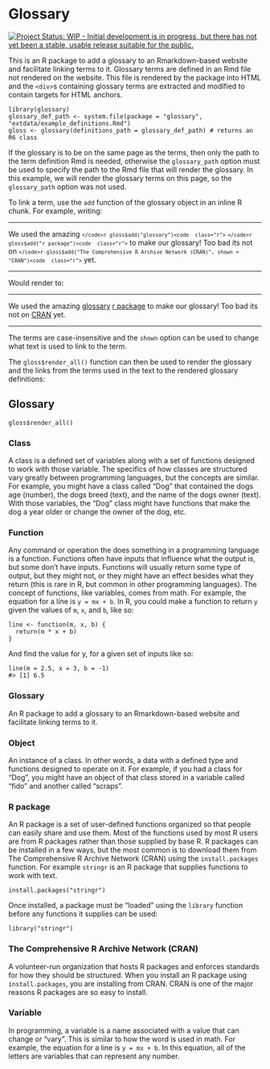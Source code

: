 Glossary
========

[![Project Status: WIP - Initial development is in progress, but there
has not yet been a stable, usable release suitable for the
public.](http://www.repostatus.org/badges/latest/wip.svg)](http://www.repostatus.org/#wip)

This is an R package to add a glossary to an Rmarkdown-based website and
facilitate linking terms to it. Glossary terms are defined in an Rmd
file not rendered on the website. This file is rendered by the package
into HTML and the `<div>`s containing glossary terms are extracted and
modified to contain targets for HTML anchors.

    library(glossary)
    glossary_def_path <- system.file(package = "glossary", "extdata/example_definitions.Rmd")
    gloss <- glossary(definitions_path = glossary_def_path) # returns an R6 class

If the glossary is to be on the same page as the terms, then only the
path to the term definition Rmd is needed, otherwise the `glossary_path`
option must be used to specify the path to the Rmd file that will render
the glossary. In this example, we will render the glossary terms on this
page, so the `glossary_path` option was not used.

To link a term, use the `add` function of the glossary object in an
inline R chunk. For example, writing:

------------------------------------------------------------------------

We used the amazing
<code  class="r">`</code>r gloss$add("glossary")<code  class="r">`</code>
<code  class="r">`</code>r gloss$add("r package")<code  class="r">`</code>
to make our glossary! Too bad its not on
<code  class="r">`</code>r gloss$add("The Comprehensive R Archive Network (CRAN)", shown = "CRAN")<code  class="r">`</code>
yet.

------------------------------------------------------------------------

Would render to:

------------------------------------------------------------------------

We used the amazing <a href ="#glossary_anchor">glossary</a>
<a href ="#r_package_anchor">r package</a> to make our glossary! Too bad
its not on
<a href ="#the_comprehensive_r_archive_network_(cran)_anchor">CRAN</a>
yet.

------------------------------------------------------------------------

The terms are case-insensitive and the `shown` option can be used to
change what text is used to link to the term.

The `gloss$render_all()` function can then be used to render the
glossary and the links from the terms used in the text to the rendered
glossary definitions:

Glossary
--------

    gloss$render_all()

<h3>
<a class="glossary_anchor" id="class_anchor">Class</a>
</h3>
<p>
A class is a defined set of variables along with a set of functions
designed to work with those variable. The specifics of how classes are
structured vary greatly between programming languages, but the concepts
are similar. For example, you might have a class called “Dog” that
contained the dogs age (number), the dogs breed (text), and the name of
the dogs owner (text). With those variables, the “Dog” class might have
functions that make the dog a year older or change the owner of the dog,
etc.
</p>

<h3>
<a class="glossary_anchor" id="function_anchor">Function</a>
</h3>
<p>
Any command or operation the does something in a programming language is
a function. Functions often have inputs that influence what the output
is, but some don’t have inputs. Functions will usually return some type
of output, but they might not, or they might have an effect besides what
they return (this is rare in R, but common in other programming
languages). The concept of functions, like variables, comes from math.
For example, the equation for a line is <code>y = mx + b</code>. In R,
you could make a function to return <code>y</code> given the values of
<code>m</code>, <code>x</code>, and <code>b</code>, like so:
</p>
<pre class="r"><code>line &lt;- function(m, x, b) {
  return(m * x + b)
}</code></pre>
<p>
And find the value for y, for a given set of inputs like so:
</p>
<pre class="r"><code>line(m = 2.5, x = 3, b = -1)
#&gt; [1] 6.5</code></pre>

<h3>
<a class="glossary_anchor" id="glossary_anchor">Glossary</a>
</h3>
<p>
An R package to add a glossary to an Rmarkdown-based website and
facilitate linking terms to it.
</p>

<h3>
<a class="glossary_anchor" id="object_anchor">Object</a>
</h3>
<p>
An instance of a class. In other words, a data with a defined type and
functions designed to operate on it. For example, if you had a class for
“Dog”, you might have an object of that class stored in a variable
called “fido” and another called “scraps”.
</p>

<h3>
<a class="glossary_anchor" id="r_package_anchor">R package</a>
</h3>
<p>
An R package is a set of user-defined functions organized so that people
can easily share and use them. Most of the functions used by most R
users are from R packages rather than those supplied by base R. R
packages can be installed in a few ways, but the most common is to
download them from The Comprehensive R Archive Network (CRAN) using the
<code>install.packages</code> function. For example <code>stringr</code>
is an R package that supplies functions to work with text.
</p>
<pre class="r"><code>install.packages("stringr")</code></pre>
<p>
Once installed, a package must be “loaded” using the
<code>library</code> function before any functions it supplies can be
used:
</p>
<pre class="r"><code>library("stringr")</code></pre>

<h3>
<a class="glossary_anchor" id="the_comprehensive_r_archive_network_(cran)_anchor">The
Comprehensive R Archive Network (CRAN)</a>
</h3>
<p>
A volunteer-run organization that hosts R packages and enforces
standards for how they should be structured. When you install an R
package using <code>install.packages</code>, you are installing from
CRAN. CRAN is one of the major reasons R packages are so easy to
install.
</p>

<h3>
<a class="glossary_anchor" id="variable_anchor">Variable</a>
</h3>
<p>
In programming, a variable is a name associated with a value that can
change or “vary”. This is similar to how the word is used in math. For
example, the equation for a line is <code>y = mx + b</code>. In this
equation, all of the letters are variables that can represent any
number.
</p>
